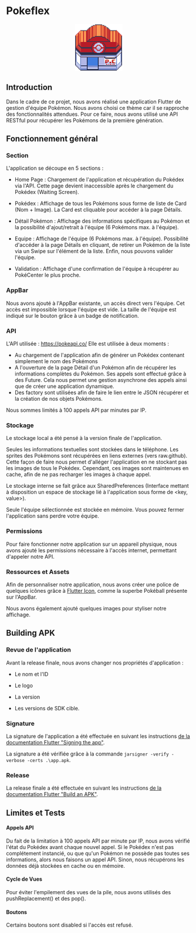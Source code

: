 # Pokeflex 

<p align="center"><img src="/images/market_center.png" alt="PokeCenter"/></p>

## Introduction

Dans le cadre de ce projet, nous avons réalisé une application Flutter de gestion d'équipe Pokémon. 
Nous avons choisi ce thème car il se rapproche des fonctionnalités attendues. 
Pour ce faire, nous avons utilisé une API RESTful pour récupérer les Pokémons de la première génération. 



## Fonctionnement général

### Section

L'application se découpe en 5 sections : 

- Home Page : Chargement de l'application et récupération du Pokédex via l'API. Cette page devient inaccessible après le chargement du Pokédex (Waiting Screen). 

- Pokédex : Affichage de tous les Pokémons sous forme de liste de Card (Nom + Image). La Card est cliquable pour accéder à la page Détails. 

- Détail Pokémon : Affichage des informations spécifiques au Pokémon et la possibilité d'ajout/retrait à l'équipe (6 Pokémons max. à l'équipe). 

- Equipe : Affichage de l'équipe (6 Pokémons max. à l'équipe). Possibilité d'accéder à la page Détails en cliquant, de retirer un Pokémon de la liste via un Swipe sur l'élément de la liste. Enfin, nous pouvons valider l'équipe. 

- Validation : Affichage d'une confirmation de l'équipe à récupérer au PokéCenter le plus proche. 

  

### AppBar

Nous avons ajouté à l'AppBar existante, un accès direct vers l'équipe. Cet accès est impossible lorsque l'équipe est vide. 
La taille de l'équipe est indiqué sur le bouton grâce à un badge de notification. 



### API 

L'API utilisée : https://pokeapi.co/
Elle est utilisée à deux moments : 

- Au chargement de l'application afin de générer un Pokédex contenant simplement le nom des Pokémons 
- A l'ouverture de la page Détail d'un Pokémon afin de récupérer les informations complètes du Pokémon. 
  Ses appels sont effectué grâce à des Future. Cela nous permet une gestion asynchrone des appels ainsi que de créer une application dynamique. 
- Des factory sont utilisées afin de faire le lien entre le JSON récupérer et la création de nos objets Pokémons. 

Nous sommes limités à 100 appels API par minutes par IP. 

### Stockage 

Le stockage local a été pensé à la version finale de l'application. 

Seules les informations textuelles sont stockées dans le téléphone. Les sprites des Pokémons sont récupérées en liens externes (vers raw.github). 
Cette façon de faire nous permet d'alléger l'application en ne stockant pas les images de tous le Pokédex. 
Cependant, ces images sont maintenues en cache, afin de ne pas recharger les images à chaque appel. 

Le stockage interne se fait grâce aux SharedPreferences (Interface mettant à disposition un espace de stockage lié à l'application sous forme de <key, value>). 

Seule l'équipe sélectionnée est stockée en mémoire. Vous pouvez fermer l'application sans perdre votre équipe. 

### Permissions 

Pour faire fonctionner notre application sur un appareil physique, nous avons ajouté les permissions nécessaire à l'accès internet, permettant d'appeler notre API. 

### Ressources et Assets

Afin de personnaliser notre application, nous avons créer une police de quelques icônes grâce à [Flutter Icon]( https://fluttericon.com/ ), comme la superbe Pokéball présente sur l'AppBar.

Nous avons également ajouté quelques images pour styliser notre affichage. 



## Building APK 

### Revue de l'application 

Avant la release finale, nous avons changer nos propriétés d'application : 

- Le nom et l'ID 

- Le logo

- La version 

- Les versions de SDK cible.

  

### Signature 

La signature de l'application a été effectuée en suivant les instructions [de la documentation Flutter "Signing the app"](  https://flutter.dev/docs/deployment/android#signing-the-app  ).

La signature a été vérifiée grâce à la commande `jarsigner -verify -verbose -certs .\app.apk`.



### Release

La release finale a été effectuée en suivant les instructions [de la documentation Flutter "Build an APK"]( https://flutter.dev/docs/deployment/android#build-an-apk).



## Limites et Tests

#### Appels API

Du fait de la limitation à 100 appels API par minute par IP, nous avons vérifié l'état du Pokédex avant chaque nouvel appel. Si le Pokédex n'est pas complétement instancié, ou que qu'un Pokémon ne possède pas toutes ses informations, alors nous faisons un appel API. Sinon, nous récupérons les données déjà stockées en cache ou en mémoire. 

#### Cycle de Vues

Pour éviter l'empilement des vues de la pile, nous avons utilisés des pushReplacement() et des pop(). 

#### Boutons 

Certains boutons sont disabled si l'accès est refusé. 
